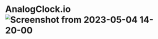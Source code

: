 # AnalogClock.io![Screenshot from 2023-05-04 14-20-00](https://user-images.githubusercontent.com/35040050/236156083-fd5b4efd-a4ed-4fe3-9e66-9fd7cc874391.png)
